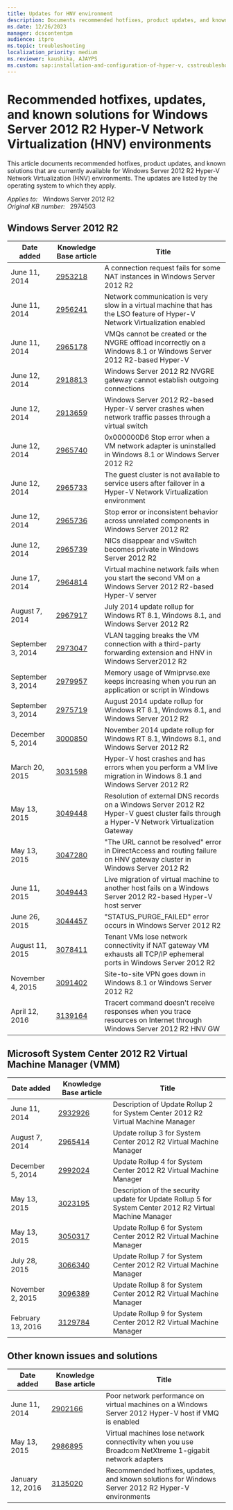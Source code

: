 ```yaml
---
title: Updates for HNV environment
description: Documents recommended hotfixes, product updates, and known solutions that are currently available for Windows Server 2012 R2 Hyper-V Network Virtualization environments.
ms.date: 12/26/2023
manager: dcscontentpm
audience: itpro
ms.topic: troubleshooting
localization_priority: medium
ms.reviewer: kaushika, AJAYPS
ms.custom: sap:installation-and-configuration-of-hyper-v, csstroubleshoot
---
```

# Recommended hotfixes, updates, and known solutions for Windows Server 2012 R2 Hyper-V Network Virtualization (HNV) environments

This article documents recommended hotfixes, product updates, and known solutions that are currently available for Windows Server 2012 R2 Hyper-V Network Virtualization (HNV) environments. The updates are listed by the operating system to which they apply.

_Applies to:_ &nbsp; Windows Server 2012 R2  
_Original KB number:_ &nbsp; 2974503

## Windows Server 2012 R2

| Date added| Knowledge Base article| Title |
|---|---|---|
|June 11, 2014| [2953218](https://support.microsoft.com/help/2953218)|A connection request fails for some NAT instances in Windows Server 2012 R2|
|June 11, 2014| [2956241](https://support.microsoft.com/help/2956241)|Network communication is very slow in a virtual machine that has the LSO feature of Hyper-V Network Virtualization enabled|
|June 11, 2014| [2965178](https://support.microsoft.com/help/2965178)|VMQs cannot be created or the NVGRE offload incorrectly on a Windows 8.1 or Windows Server 2012 R2-based Hyper-V|
|June 12, 2014| [2918813](https://support.microsoft.com/help/2918813)|Windows Server 2012 R2 NVGRE gateway cannot establish outgoing connections|
|June 12, 2014| [2913659](https://support.microsoft.com/help/2913659)|Windows Server 2012 R2-based Hyper-V server crashes when network traffic passes through a virtual switch|
|June 12, 2014| [2965740](https://support.microsoft.com/help/2965740)|0x000000D6 Stop error when a VM network adapter is uninstalled in Windows 8.1 or Windows Server 2012 R2|
|June 12, 2014| [2965733](https://support.microsoft.com/help/2965733)|The guest cluster is not available to service users after failover in a Hyper-V Network Virtualization environment|
|June 12, 2014| [2965736](https://support.microsoft.com/help/2965736)|Stop error or inconsistent behavior across unrelated components in Windows Server 2012 R2|
|June 12, 2014| [2965739](https://support.microsoft.com/help/2965739)|NICs disappear and vSwitch becomes private in Windows Server 2012 R2|
|June 17, 2014| [2964814](https://support.microsoft.com/help/2964814)|Virtual machine network fails when you start the second VM on a Windows Server 2012 R2-based Hyper-V server|
|August 7, 2014| [2967917](https://support.microsoft.com/help/2967917)|July 2014 update rollup for Windows RT 8.1, Windows 8.1, and Windows Server 2012 R2|
|September 3, 2014| [2973047](https://support.microsoft.com/help/2973047)|VLAN tagging breaks the VM connection with a third-party forwarding extension and HNV in Windows Server2012 R2|
|September 3, 2014| [2979957](https://support.microsoft.com/help/2979957)|Memory usage of Wmiprvse.exe keeps increasing when you run an application or script in Windows|
|September 3, 2014| [2975719](https://support.microsoft.com/help/2975719)|August 2014 update rollup for Windows RT 8.1, Windows 8.1, and Windows Server 2012 R2|
|December 5, 2014| [3000850](https://support.microsoft.com/help/3000850)|November 2014 update rollup for Windows RT 8.1, Windows 8.1, and Windows Server 2012 R2|
|March 20, 2015| [3031598](https://support.microsoft.com/help/3031598)|Hyper-V host crashes and has errors when you perform a VM live migration in Windows 8.1 and Windows Server 2012 R2|
|May 13, 2015| [3049448](https://support.microsoft.com/help/3049448)|Resolution of external DNS records on a Windows Server 2012 R2 Hyper-V guest cluster fails through a Hyper-V Network Virtualization Gateway|
|May 13, 2015| [3047280](https://support.microsoft.com/help/3047280)|"The URL cannot be resolved" error in DirectAccess and routing failure on HNV gateway cluster in Windows Server 2012 R2|
|June 11, 2015| [3049443](https://support.microsoft.com/help/3049443)|Live migration of virtual machine to another host fails on a Windows Server 2012 R2-based Hyper-V host server|
|June 26, 2015| [3044457](https://support.microsoft.com/help/3044457)|"STATUS_PURGE_FAILED" error occurs in Windows Server 2012 R2|
|August 11, 2015| [3078411](https://support.microsoft.com/help/3078411)|Tenant VMs lose network connectivity if NAT gateway VM exhausts all TCP/IP ephemeral ports in Windows Server 2012 R2|
|November 4, 2015| [3091402](https://support.microsoft.com/help/3091402)|Site-to-site VPN goes down in Windows 8.1 or Windows Server 2012 R2|
|April 12, 2016| [3139164](https://support.microsoft.com/help/3139164)|Tracert command doesn't receive responses when you trace resources on Internet through Windows Server 2012 R2 HNV GW|
  
## Microsoft System Center 2012 R2 Virtual Machine Manager (VMM)

|Date added| Knowledge Base article| Title |
|---|---|---|
|June 11, 2014| [2932926](https://support.microsoft.com/help/2932926)|Description of Update Rollup 2 for System Center 2012 R2 Virtual Machine Manager|
|August 7, 2014| [2965414](https://support.microsoft.com/help/2965414)|Update rollup 3 for System Center 2012 R2 Virtual Machine Manager|
|December 5, 2014| [2992024](https://support.microsoft.com/help/2992024)|Update Rollup 4 for System Center 2012 R2 Virtual Machine Manager|
|May 13, 2015| [3023195](https://support.microsoft.com/help/3023195)|Description of the security update for Update Rollup 5 for System Center 2012 R2 Virtual Machine Manager|
|May 13, 2015| [3050317](https://support.microsoft.com/help/3050317)|Update Rollup 6 for System Center 2012 R2 Virtual Machine Manager|
|July 28, 2015| [3066340](https://support.microsoft.com/help/3066340)|Update Rollup 7 for System Center 2012 R2 Virtual Machine Manager|
|November 2, 2015| [3096389](https://support.microsoft.com/help/3096389)|Update Rollup 8 for System Center 2012 R2 Virtual Machine Manager|
|February 13, 2016| [3129784](https://support.microsoft.com/help/3129784)|Update Rollup 9 for System Center 2012 R2 Virtual Machine Manager|
  
## Other known issues and solutions

| Date added| Knowledge Base article| Title |
|---|---|---|
|June 11, 2014| [2902166](https://support.microsoft.com/help/2902166)|Poor network performance on virtual machines on a Windows Server 2012 Hyper-V host if VMQ is enabled|
|May 13, 2015| [2986895](https://support.microsoft.com/help/2986895)|Virtual machines lose network connectivity when you use Broadcom NetXtreme 1-gigabit network adapters|
|January 12, 2016| [3135020](https://support.microsoft.com/help/3135020)|Recommended hotfixes, updates, and known solutions for Windows Server 2012 R2 Hyper-V environments|
